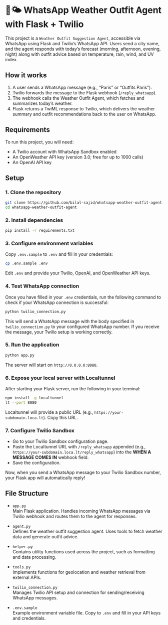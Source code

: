 
# 👕🌤️ WhatsApp Weather Outfit Agent with Flask + Twilio

This project is a `Weather Outfit Suggestion Agent`, accessible via WhatsApp using Flask and Twilio’s WhatsApp API. Users send a city name, and the agent responds with today’s forecast (morning, afternoon, evening, night) along with outfit advice based on temperature, rain, wind, and UV index.

## How it works
1. A user sends a WhatsApp message (e.g., “Paris” or “Outfits Paris").
2. Twilio forwards the message to the Flask webhook (`/reply_whatsapp`).
3. The webhook calls the Weather Outfit Agent, which fetches and summarizes today’s weather.
4. Flask returns a TwiML response to Twilio, which delivers the weather summary and outfit recommendations back to the user on WhatsApp.


## Requirements
To run this project, you will need:
- A Twilio account with WhatsApp Sandbox enabled
- An OpenWeather API key (version 3.0; free for up to 1000 calls)
- An OpenAI API key

## Setup

### 1. Clone the repository
```bash
git clone https://github.com/bilal-sajid/whatsapp-weather-outfit-agent.git
cd whatsapp-weather-outfit-agent
```

### 2. Install dependencies
```bash
pip install -r requirements.txt
```

### 3. Configure environment variables
Copy `.env.sample` to `.env` and fill in your credentials:
```bash
cp .env.sample .env
```

Edit `.env` and provide your Twilio, OpenAI, and OpenWeather API keys.

### 4. Test WhatsApp connection

Once you have filled in your `.env` credentials, run the following command to check if your WhatsApp connection is successful:

```bash
python twilio_connection.py
```

This will send a WhatsApp message with the body specified in `twilio_connection.py` to your configured WhatsApp number. If you receive the message, your Twilio setup is working correctly.

### 5. Run the application
```bash
python app.py
```

The server will start on `http://0.0.0.0:8080`.

### 6. Expose your local server with Localtunnel

After starting your Flask server, run the following in your terminal:

```bash
npm install -g localtunnel
lt --port 8080
```

Localtunnel will provide a public URL (e.g., `https://your-subdomain.loca.lt`).
Copy this URL.

### 7. Configure Twilio Sandbox

- Go to your Twilio Sandbox configuration page.
- Paste the Localtunnel URL with `/reply_whatsapp` appended (e.g., `https://your-subdomain.loca.lt/reply_whatsapp`) into the **WHEN A MESSAGE COMES IN** webhook field.
- Save the configuration.

Now, when you send a WhatsApp message to your Twilio Sandbox number, your Flask app will automatically reply!


## File Structure
- `app.py`  
  Main Flask application. Handles incoming WhatsApp messages via Twilio webhook and routes them to the agent for responses.

- `agent.py`  
  Defines the weather outfit suggestion agent. Uses tools to fetch weather data and generate outfit advice.

- `helper.py`  
  Contains utility functions used across the project, such as formatting and data processing.

- `tools.py`  
  Implements functions for geolocation and weather retrieval from external APIs.

- `twilio_connection.py`  
  Manages Twilio API setup and connection for sending/receiving WhatsApp messages.

- `.env.sample`  
  Example environment variable file. Copy to `.env` and fill in your API keys and credentials.
